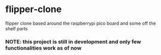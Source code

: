 # flipper-clone
flipper clone based around the raspberrypi pico board and some off the shelf parts 

### NOTE: this project is still in development and only few functionalities work as of now

